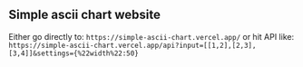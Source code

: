 ## Simple ascii chart website

Either go directly to:
`https://simple-ascii-chart.vercel.app/`
or hit API like:
`https://simple-ascii-chart.vercel.app/api?input=[[1,2],[2,3],[3,4]]&settings={%22width%22:50}`
